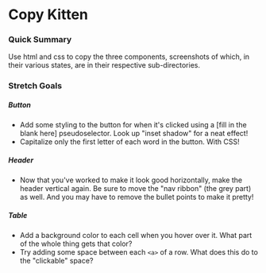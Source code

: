 # Copy Kitten

### Quick Summary

Use html and css to copy the three components, screenshots of which, in their various states, are in their respective sub-directories.


### Stretch Goals

##### Button

* Add some styling to the button for when it's clicked using a [fill in the blank here] pseudoselector. Look up "inset shadow" for a neat effect!
* Capitalize only the first letter of each word in the button. With CSS!


##### Header

* Now that you've worked to make it look good horizontally, make the header vertical again. Be sure to move the "nav ribbon" (the grey part) as well. And you may have to remove the bullet points to make it pretty!


##### Table

* Add a background color to each cell when you hover over it. What part of the whole thing gets that color?
* Try adding some space between each `<a>` of a row. What does this do to the "clickable" space?